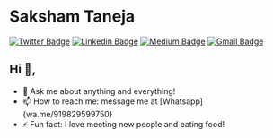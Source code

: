 # Saksham Taneja
[![Twitter Badge](https://img.shields.io/badge/-@sakshamtaneja-1ca0f1?style=flat-square&labelColor=1ca0f1&logo=twitter&logoColor=white&link=https://twitter.com/sakshamtaneja00)](https://twitter.com/sakshamtaneja00) [![Linkedin Badge](https://img.shields.io/badge/-sakshamtaneja-blue?style=flat-square&logo=Linkedin&logoColor=white&link=https://www.linkedin.com/in/tanejasaksham/)](https://www.linkedin.com/in/tanejasaksham/) [![Medium Badge](https://img.shields.io/badge/-@sakshamtaneja-03a57a?style=flat-square&labelColor=000000&logo=Medium&link=https://medium.com/@sakshamtaneja/)](https://medium.com/sakshamtaneja/)
[![Gmail Badge](https://img.shields.io/badge/-sakshamtaneja7861@gmail.com-c14438?style=flat-square&logo=Gmail&logoColor=white&link=mailto:sakshamtaneja7861@gmail.com)](mailto:sakshamtaneja7861@gmail.com)

## Hi 👋, 

- 💬 Ask me about anything and everything! 
- 📫 How to reach me: message me at [Whatsapp]{wa.me/919829599750}
- ⚡ Fun fact: I love meeting new people and eating food! 


<!--
**sakshamtaneja21/sakshamtaneja21** is a ✨ _special_ ✨ repository because its `README.md` (this file) appears on your GitHub profile.

Here are some ideas to get you started:

- 🔭 I’m currently working on ...
- 🌱 I’m currently learning ...
- 👯 I’m looking to collaborate on ...
- 🤔 I’m looking for help with ...
- 💬 Ask me about ...
- 📫 How to reach me: ...
- 😄 Pronouns: ...
- ⚡ Fun fact: ...



## Hi 👋, 
I'm Kunal Raghav, I'm a software engineer 👨‍💻 who is passionate about mobile technologies and open source. I'm also a self procliamed graphic designer and internet surfer 
🏄‍♂️. 

- 🔭 I’m currently working on Android Apps
- 🌱 I’m currently learning JavaScript
- 💬 Ask me about: tech, memes, anime
- 😄 Pronouns: he/him
-  ⚡ Languages: Java, Kotlin, Python3


---

-->

